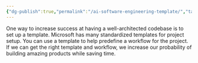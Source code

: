 ```yaml
---
{"dg-publish":true,"permalink":"/ai-software-engineering-template/","tags":["blogged","refactored","software-engineering"],"created":"2025-09-01T20:51:52.491+01:00","updated":"2025-09-01T20:58:38.730+01:00"}
---
```


One way to increase success at having a well-architected codebase is to set up a template. Microsoft has many standardized templates for project setup. You can use a template to help predefine a workflow for the project. If we can get the right template and workflow, we increase our probability of building amazing products while saving time. 